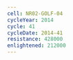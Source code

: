 ```yaml
---
cell: NR02-GOLF-04
cycleYear: 2014
cycle: 41
cycleDate: 2014-41
resistance: 428000
enlightened: 212000 
---
```

      